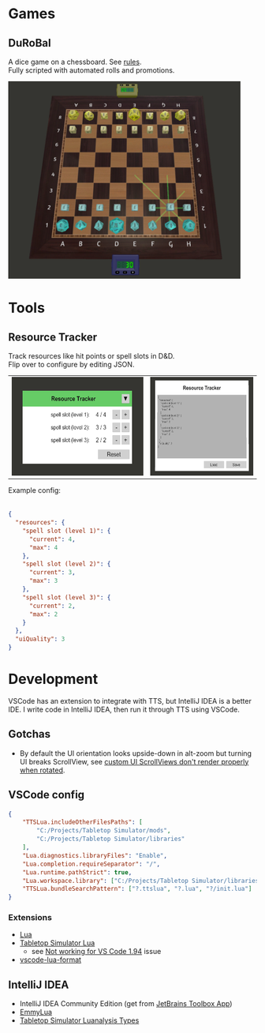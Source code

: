 # Games

## DuRoBaI

A dice game on a chessboard. See [rules](mods/durobai/rules/DuRoBaI.pdf).  
Fully scripted with automated rolls and promotions.

<img src="images/DuRoBaI-icon.png" height="400">

# Tools

## Resource Tracker

Track resources like hit points or spell slots in D&D.  
Flip over to configure by editing JSON.

|||
|----|-----|
|<img src="images/resource-manager.png" height="200">|<img src="images/resource-manager-config.png" height="200">|

Example config:

```json

{
  "resources": {
    "spell slot (level 1)": {
      "current": 4,
      "max": 4
    },
    "spell slot (level 2)": {
      "current": 3,
      "max": 3
    },
    "spell slot (level 3)": {
      "current": 2,
      "max": 2
    }
  },
  "uiQuality": 3
}
```

# Development

VSCode has an extension to integrate with TTS, but IntelliJ IDEA is a better IDE. I write code in IntelliJ IDEA, then run it through TTS using VSCode.

## Gotchas

* By default the UI orientation looks upside-down in alt-zoom but turning UI breaks ScrollView, see [custom UI ScrollViews don't render properly when rotated](https://tabletopsimulator.nolt.io/429).

## VSCode config

```json
{
	"TTSLua.includeOtherFilesPaths": [
		"C:/Projects/Tabletop Simulator/mods",
		"C:/Projects/Tabletop Simulator/libraries"
	],
	"Lua.diagnostics.libraryFiles": "Enable",
	"Lua.completion.requireSeparator": "/",
	"Lua.runtime.pathStrict": true,
	"Lua.workspace.library": ["C:/Projects/Tabletop Simulator/libraries"],
	"TTSLua.bundleSearchPattern": ["?.ttslua", "?.lua", "?/init.lua"]
}
```

### Extensions

* [Lua](https://marketplace.visualstudio.com/items?itemName=sumneko.lua)
* [Tabletop Simulator Lua](https://marketplace.visualstudio.com/items?itemName=rolandostar.tabletopsimulator-lua)
	* see [Not working for VS Code 1.94](https://github.com/rolandostar/tabletopsimulator-lua-vscode/issues/48#issuecomment-2405736522) issue
* [vscode-lua-format](https://marketplace.visualstudio.com/items?itemName=Koihik.vscode-lua-format)

## IntelliJ IDEA

* IntelliJ IDEA Community Edition (get from [JetBrains Toolbox App](https://www.jetbrains.com/toolbox-app/))
* [EmmyLua](https://plugins.jetbrains.com/plugin/9768-emmylua)
* [Tabletop Simulator Luanalysis Types](https://github.com/Benjamin-Dobell/tts-types/tree/master)